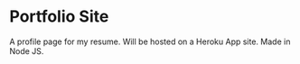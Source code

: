 # Portfolio Site

A profile page for my resume. Will be hosted on a Heroku App site. Made in Node JS.